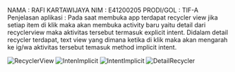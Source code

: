 NAMA  : RAFI KARTAWIJAYA
NIM   : E41200205
PRODI/GOL    : TIF-A
Penjelasan aplikasi : 
Pada saat membuka app terdapat recycler view jika setiap item di klik maka akan membuka activity baru yaitu detail dari recyclerview maka aktivitas tersebut termasuk explicit intent.
Didalam detail recycler terdapat, text view yang dimana ketika di klik maka akan mengarah ke ig/wa aktivitas tersebut temasuk method implicit intent.

![RecyclerView](https://user-images.githubusercontent.com/80251248/137524103-10c321ad-9ff2-447b-8671-a8edd8f68683.jpeg)
![IntenImplicit](https://user-images.githubusercontent.com/80251248/137524791-6e921411-5412-4338-9b5d-9b2d22db7203.jpeg)
![IntentImplicit](https://user-images.githubusercontent.com/80251248/137524799-01826059-93f9-4436-86fa-56245acdb50f.jpeg)
![DetailRecycler](https://user-images.githubusercontent.com/80251248/137524800-439661e7-bd66-417c-a0a1-19a6cb63cc1d.jpeg)
